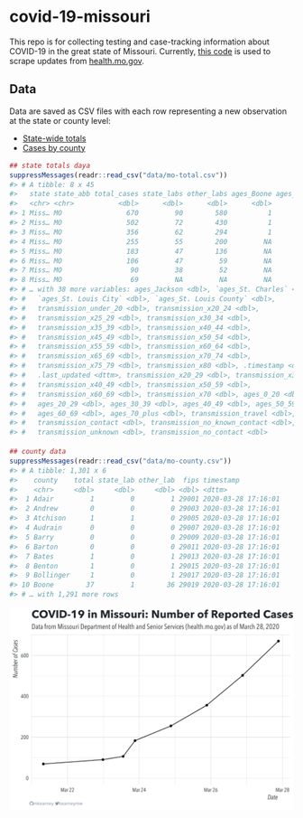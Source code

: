 
<!-- README.md is generated from README.Rmd. Please edit that file -->

# covid-19-missouri

<!-- badges: start -->

<!-- badges: end -->

This repo is for collecting testing and case-tracking information about
COVID-19 in the great state of Missouri. Currently, [this
code](R/scrape.R) is used to scrape updates from
[health.mo.gov](https://health.mo.gov).

## Data

Data are saved as CSV files with each row representing a new observation
at the state or county level:

  - [State-wide totals](data/mo-total.csv)
  - [Cases by county](data/mo-county.csv)

<!-- end list -->

``` r
## state totals daya
suppressMessages(readr::read_csv("data/mo-total.csv"))
#> # A tibble: 8 x 45
#>   state state_abb total_cases state_labs other_labs ages_Boone ages_Greene
#>   <chr> <chr>           <dbl>      <dbl>      <dbl>      <dbl>       <dbl>
#> 1 Miss… MO                670         90        580          1           3
#> 2 Miss… MO                502         72        430          1           3
#> 3 Miss… MO                356         62        294          1           3
#> 4 Miss… MO                255         55        200         NA          NA
#> 5 Miss… MO                183         47        136         NA          NA
#> 6 Miss… MO                106         47         59         NA          NA
#> 7 Miss… MO                 90         38         52         NA          NA
#> 8 Miss… MO                 69         NA         NA         NA          NA
#> # … with 38 more variables: ages_Jackson <dbl>, `ages_St. Charles` <dbl>,
#> #   `ages_St. Louis City` <dbl>, `ages_St. Louis County` <dbl>,
#> #   transmission_under_20 <dbl>, transmission_x20_24 <dbl>,
#> #   transmission_x25_29 <dbl>, transmission_x30_34 <dbl>,
#> #   transmission_x35_39 <dbl>, transmission_x40_44 <dbl>,
#> #   transmission_x45_49 <dbl>, transmission_x50_54 <dbl>,
#> #   transmission_x55_59 <dbl>, transmission_x60_64 <dbl>,
#> #   transmission_x65_69 <dbl>, transmission_x70_74 <dbl>,
#> #   transmission_x75_79 <dbl>, transmission_x80 <dbl>, .timestamp <dttm>,
#> #   .last_updated <dttm>, transmission_x20_29 <dbl>, transmission_x30_39 <dbl>,
#> #   transmission_x40_49 <dbl>, transmission_x50_59 <dbl>,
#> #   transmission_x60_69 <dbl>, transmission_x70 <dbl>, ages_0_20 <dbl>,
#> #   ages_20_29 <dbl>, ages_30_39 <dbl>, ages_40_49 <dbl>, ages_50_59 <dbl>,
#> #   ages_60_69 <dbl>, ages_70_plus <dbl>, transmission_travel <dbl>,
#> #   transmission_contact <dbl>, transmission_no_known_contact <dbl>,
#> #   transmission_unknown <dbl>, transmission_no_contact <dbl>

## county data
suppressMessages(readr::read_csv("data/mo-county.csv"))
#> # A tibble: 1,301 x 6
#>    county    total state_lab other_lab  fips timestamp          
#>    <chr>     <dbl>     <dbl>     <dbl> <dbl> <dttm>             
#>  1 Adair         1         0         1 29001 2020-03-28 17:16:01
#>  2 Andrew        0         0         0 29003 2020-03-28 17:16:01
#>  3 Atchison      1         1         0 29005 2020-03-28 17:16:01
#>  4 Audrain       0         0         0 29007 2020-03-28 17:16:01
#>  5 Barry         0         0         0 29009 2020-03-28 17:16:01
#>  6 Barton        0         0         0 29011 2020-03-28 17:16:01
#>  7 Bates         1         0         1 29013 2020-03-28 17:16:01
#>  8 Benton        1         0         1 29015 2020-03-28 17:16:01
#>  9 Bollinger     1         0         1 29017 2020-03-28 17:16:01
#> 10 Boone        37         1        36 29019 2020-03-28 17:16:01
#> # … with 1,291 more rows
```

![](img/timeseries.png)
